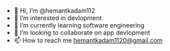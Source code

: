 - 👋 Hi, I’m @hemantkadam112
- 👀 I’m interested in devlopment
- 🌱 I’m currently learning software engineering
- 💞️ I’m looking to collaborate on app devlopment
- 📫 How to reach me hemantkadam1120@gmail.com

<!---
hemantkadam112/hemantkadam112 is a ✨ special ✨ repository because its `README.md` (this file) appears on your GitHub profile.
You can click the Preview link to take a look at your changes.
--->
